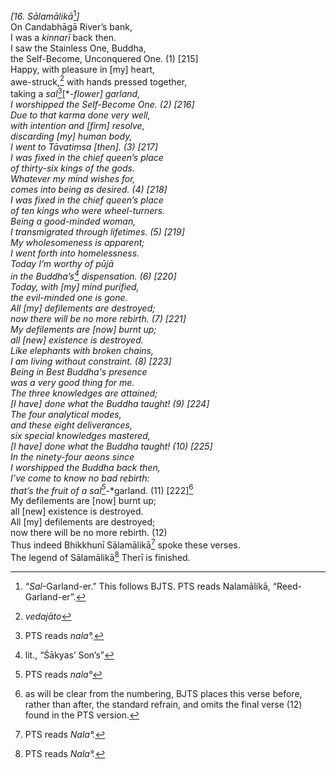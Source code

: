 *\[16. Sālamālikā*[^1]*\]*  
On Candabhāgā River’s bank,  
I was a *kinnarī* back then.  
I saw the Stainless One, Buddha,  
the Self-Become, Unconquered One. (1) \[215\]  
Happy, with pleasure in \[my\] heart,  
awe-struck,[^2] with hands pressed together,  
taking a *sal*[^3]\[*-*flower\] garland,  
I worshipped the Self-Become One. (2) \[216\]  
Due to that karma done very well,  
with intention and \[firm\] resolve,  
discarding \[my\] human body,  
I went to Tāvatiṃsa \[then\]. (3) \[217\]  
I was fixed in the chief queen’s place  
of thirty-six kings of the gods.  
Whatever my mind wishes for,  
comes into being as desired. (4) \[218\]  
I was fixed in the chief queen’s place  
of ten kings who were wheel-turners.  
Being a good-minded woman,  
I transmigrated through lifetimes. (5) \[219\]  
My wholesomeness is apparent;  
I went forth into homelessness.  
Today I’m worthy of *pūjā*  
in the Buddha’s[^4] dispensation. (6) \[220\]  
Today, with \[my\] mind purified,  
the evil-minded one is gone.  
All \[my\] defilements are destroyed;  
now there will be no more rebirth. (7) \[221\]  
My defilements are \[now\] burnt up;  
all \[new\] existence is destroyed.  
Like elephants with broken chains,  
I am living without constraint. (8) \[223\]  
Being in Best Buddha's presence  
was a very good thing for me.  
The three knowledges are attained;  
\[I have\] done what the Buddha taught! (9) \[224\]  
The four analytical modes,  
and these eight deliverances,  
six special knowledges mastered,  
\[I have\] done what the Buddha taught! (10) \[225\]  
In the ninety-four aeons since  
I worshipped the Buddha back then,  
I’ve come to know no bad rebirth:  
that’s the fruit of a *sal*[^5]*-*garland. (11) \[222\][^6]  
My defilements are \[now\] burnt up;  
all \[new\] existence is destroyed.  
All \[my\] defilements are destroyed;  
now there will be no more rebirth. (12)  
Thus indeed Bhikkhunī Sālamālikā[^7] spoke these verses.  
The legend of Sālamālikā[^8] Therī is finished.  
[^1]: “*Sal*-Garland-er.” This follows BJTS. PTS reads Nalamālikā,
    “Reed-Garland-er”.  
[^2]: *vedajāto*  
[^3]: PTS reads *nala°.*  
[^4]: lit., “Śākyas’ Son’s”  
[^5]: PTS reads *nala°*  
[^6]: as will be clear from the numbering, BJTS places this verse
    before, rather than after, the standard refrain, and omits the final
    verse (12) found in the PTS version.  
[^7]: PTS reads *Nala°.*  
[^8]: PTS reads *Nala°.*
